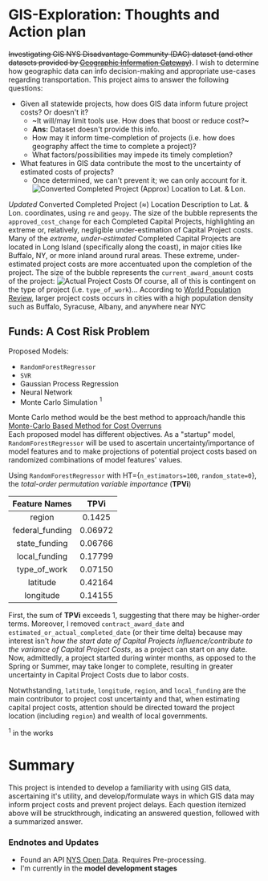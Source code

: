 # **GIS-Exploration**: Thoughts and Action plan
~~Investigating GIS NYS Disadvantage Community (DAC) dataset (and other datasets provided by [Geographic Information Gateway](https://opdgig.dos.ny.gov/search))~~. I wish to determine how geographic data can info decision-making and appropriate use-cases regarding transportation. This project aims to answer the following questions:
* Given all statewide projects, how does GIS data inform future project costs? Or doesn't it?
  * ~It will/may limit tools use. How does that boost or reduce cost?~
   * **Ans:** Dataset doesn't provide this info.
  * How may it inform time-completion of projects (i.e. how does geography affect the time to complete a project)?
  * What factors/possibilities may impede its timely completion?
* What features in GIS data contribute the most to the uncertainty of estimated costs of projects?
  * Once determined, we can't prevent it; we can only account for it.
![Converted Completed Project (Approx) Location to Lat. & Lon.](https://github.com/user-attachments/assets/8634f195-4f47-44f8-90c5-940764788179)

 *Updated* Converted Completed Project ($\approx$) Location Description to Lat. & Lon. coordinates, using `re` and `geopy`.
 The size of the bubble represents the `approved_cost_change` for each Completed Capital Projects, highlighting an extreme or, relatively, negligible under-estimation of Capital Project costs. Many of the *extreme,* *under-estimated* Completed Capital Projects are located in Long Island (specifically along the coast), in major cities like Buffalo, NY, or more inland around rural areas. These extreme, under-estimated project costs are more accentuated upon the completion of the project. The size of the bubble represents the `current_award_amount` costs of the project:
 ![Actual Project Costs](https://github.com/user-attachments/assets/79f63cb3-1149-4e5d-970b-8da9174cd860)
Of course, all of this is contingent on the type of project (i.e. `type_of_work`)...
According to [World Population Review](https://worldpopulationreview.com/us-counties/new-york), larger project costs occurs in cities with a high population density such as Buffalo, Syracuse, Albany, and anywhere near NYC

## **Funds**: A Cost Risk Problem
Proposed Models: 
* `RandomForestRegressor`
* `SVR`
* Gaussian Process Regression
* Neural Network
* Monte Carlo Simulation $^{1}$

Monte Carlo method would be the best method to approach/handle this [Monte-Carlo Based Method for Cost Overruns](https://www.witpress.com/Secure/ejournals/papers/SSE060221f.pdf)\
Each proposed model has different objectives. As a "startup" model, `RandomForestRegressor` will be used to ascertain uncertainty/importance of model features and to make projections of potential project costs based on randomized combinations of model features' values.

Using `RandomForestRegressor` with HT={`n_estimators=100`, `random_state=0`}, the *total-order permutation variable importance* (**TPVi**)

| Feature Names | TPVi |
| :------------:| :---:|
| region | 0.1425 |
| federal_funding | 0.06972 |
| state_funding | 0.06766 |
| local_funding | 0.17799 |
| type_of_work | 0.07150 |
| latitude | 0.42164 |
| longitude | 0.14155 |

First, the sum of **TPVi** exceeds 1, suggesting that there may be higher-order terms. Moreover, I removed `contract_award_date` and `estimated_or_actual_completed_date` (or their time delta) because may interest isn't *how the start date of Capital Projects influence/contribute to the variance of Capital Project Costs*, as a project can start on any date. Now, admittedly, a project started during winter months, as opposed to the Spring or Summer, may take longer to complete, resulting in greater uncertainty in Capital Project Costs due to labor costs.  

Notwthstanding, `latitude`, `longitude`, `region`, and `local_funding` are the main contributor to project cost uncertainty and that, when estimating capital project costs, attention should be directed toward the project location (including `region`) and wealth of local governments.

$^{1}$ in the works
# Summary
This project is intended to develop a familiarity with using GIS data, ascertaining it's utility, and develop/formulate ways in which GIS data may inform project costs and prevent project delays. Each question itemized above will be struckthrough, indicating an answered question, followed with a summarized answer. 
### Endnotes and Updates
* Found an API [NYS Open Data](https://dev.socrata.com/foundry/data.ny.gov/rz8t-4kmq). Requires Pre-processing.
* I'm currently in the **model development stages**
